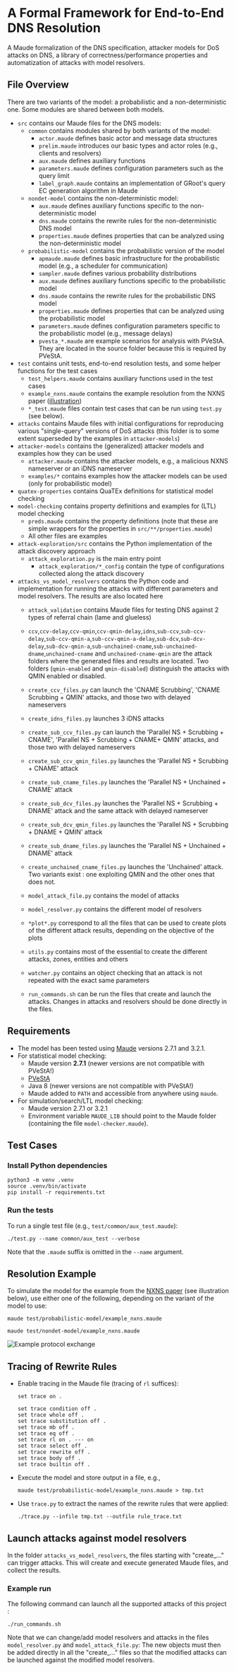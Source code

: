 # A Formal Framework for End-to-End DNS Resolution

A Maude formalization of the DNS specification, attacker models for DoS attacks on DNS, a library of correctness/performance properties and automatization of attacks with model resolvers.


## File Overview
There are two variants of the model: a probabilistic and a non-deterministic one. Some modules are shared between both models.

- `src` contains our Maude files for the DNS models:
  - `common` contains modules shared by both variants of the model:
    - `actor.maude` defines basic actor and message data structures
    - `prelim.maude` introduces our basic types and actor roles (e.g., clients and resolvers)
    - `aux.maude` defines auxiliary functions
    - `parameters.maude` defines configuration parameters such as the query limit
    - `label_graph.maude` contains an implementation of GRoot's query EC generation algorithm in Maude
  - `nondet-model` contains the non-deterministic model:
    - `aux.maude` defines auxiliary functions specific to the non-deterministic model
    - `dns.maude` contains the rewrite rules for the non-deterministic DNS model
    - `properties.maude` defines properties that can be analyzed using the non-deterministic model
  - `probabilistic-model` contains the probabilistic version of the model
    - `apmaude.maude` defines basic infrastructure for the probabilistic model (e.g., a scheduler for communication)
    - `sampler.maude` defines various probability distributions
    - `aux.maude` defines auxiliary functions specific to the probabilistic model
    - `dns.maude` contains the rewrite rules for the probabilistic DNS model
    - `properties.maude` defines properties that can be analyzed using the probabilistic model
    - `parameters.maude` defines configuration parameters specific to the probabilistic model (e.g., message delays)
    - `pvesta_*.maude` are example scenarios for analysis with PVeStA. They are located in the source folder because this is required by PVeStA.
- `test` contains unit tests, end-to-end resolution tests, and some helper functions for the test cases
  - `test_helpers.maude` contains auxiliary functions used in the test cases
  - `example_nxns.maude` contains the example resolution from the NXNS paper ([illustration](doc/example_nxns.png))
  - `*_test.maude` files contain test cases that can be run using `test.py` (see below).
- `attacks` contains Maude files with initial configurations for reproducing various "single-query" versions of DoS attacks (this folder is to some extent superseded by the examples in `attacker-models`)
- `attacker-models` contains the (generalized) attacker models and examples how they can be used
  - `attacker.maude` contains the attacker models, e.g., a malicious NXNS nameserver or an iDNS nameserver
  - `examples/*` contains examples how the attacker models can be used (only for probabilistic model)
- `quatex-properties` contains QuaTEx definitions for statistical model checking
- `model-checking` contains property definitions and examples for (LTL) model checking
  - `preds.maude` contains the property definitions (note that these are simple wrappers for the properties in `src/**/properties.maude`)
  - All other files are examples
- `attack-exploration/src` contains the Python implementation of the attack discovery approach
  - `attack_exploration.py` is the main entry point
	- `attack_exploration/*_config` contain the type of configurations collected along the attack discovery
- `attacks_vs_model_resolvers` contains the Python code and implementation for running the attacks with different parameters and model resolvers. The results are also located here
  - `attack_validation` contains Maude files for testing DNS against 2 types of referral chain (lame and glueless) 
  - `ccv`,`ccv-delay`,`ccv-qmin`,`ccv-qmin-delay`,`idns`,`sub-ccv`,`sub-ccv-delay`,`sub-ccv-qmin-a`,`sub-ccv-qmin-a-delay`,`sub-dcv`,`sub-dcv-delay`,`sub-dcv-qmin-a`,`sub-unchained-cname`,`sub-unchained-dname`,`unchained-cname` and `unchained-cname-qmin` are the attack folders where the generated files and results are located. Two folders (`qmin-enabled` and `qmin-disabled`) distinguish the attacks with QMIN enabled or disabled.
   
   - `create_ccv_files.py` can launch the 'CNAME Scrubbing', 'CNAME Scrubbing + QMIN' attacks, and those two with delayed nameservers
   - `create_idns_files.py` launches 3 iDNS attacks
   - `create_sub_ccv_files.py` can launch the 'Parallel NS + Scrubbing + CNAME', 'Parallel NS + Scrubbing + CNAME+ QMIN' attacks, and those two with delayed nameservers
   - `create_sub_ccv_qmin_files.py` launches the 'Parallel NS + Scrubbing + CNAME' attack
   - `create_sub_cname_files.py` launches the 'Parallel NS + Unchained + CNAME' attack
   - `create_sub_dcv_files.py` launches the 'Parallel NS + Scrubbing + DNAME' attack and the same attack with delayed nameserver
   - `create_sub_dcv_qmin_files.py` launches the 'Parallel NS + Scrubbing + DNAME + QMIN' attack
   - `create_sub_dname_files.py` launches the 'Parallel NS + Unchained + DNAME' attack
   - `create_unchained_cname_files.py` launches the 'Unchained' attack. Two variants exist : one exploiting QMIN and the other ones that does not.
   - `model_attack_file.py` contains the model of attacks 
   - `model_resolver.py` contains the different model of resolvers
   
   - `*plot*.py` correspond to all the files that can be used to create plots of the different attack results, depending on the objective of the plots
   - `utils.py` contains most of the essential to create the different attacks, zones, entities and others
   - `watcher.py` contains an object checking that an attack is not repeated with the exact same parameters
   - `run_commands.sh` can be run the files that create and launch the attacks. Changes in attacks and resolvers should be done directly in the files.
   
   
## Requirements

- The model has been tested using [Maude](http://maude.cs.illinois.edu/w/index.php/The_Maude_System) versions 2.7.1 and 3.2.1.
- For statistical model checking:
  - Maude version **2.7.1** (newer versions are not compatible with PVeStA!)
  - [PVeStA](http://maude.cs.uiuc.edu/tools/pvesta/index.html)
  - Java 8 (newer versions are not compatible with PVeStA!)
  - Maude added to `PATH` and accessible from anywhere using `maude`.
- For simulation/search/LTL model checking:
  - Maude version 2.7.1 or 3.2.1
  - Environment variable `MAUDE_LIB` should point to the Maude folder (containing the file `model-checker.maude`).

## Test Cases

### Install Python dependencies

```shell
python3 -m venv .venv
source .venv/bin/activate
pip install -r requirements.txt
```

### Run the tests

To run a single test file (e.g., `test/common/aux_test.maude`):

```shell
./test.py --name common/aux_test --verbose
```
Note that the `.maude` suffix is omitted in the `--name` argument.

## Resolution Example

To simulate the model for the example from the [NXNS paper](https://www.usenix.org/conference/usenixsecurity20/presentation/afek) (see illustration below), use either one of the following, depending on the variant of the model to use:

```shell
maude test/probabilistic-model/example_nxns.maude

maude test/nondet-model/example_nxns.maude
```

![Example protocol exchange](doc/example_nxns.png)

## Tracing of Rewrite Rules
- Enable tracing in the Maude file (tracing of `rl` suffices):
  ```
  set trace on .

  set trace condition off .
  set trace whole off .
  set trace substitution off .
  set trace mb off .
  set trace eq off .
  set trace rl on . --- on
  set trace select off .
  set trace rewrite off .
  set trace body off .
  set trace builtin off .
  ```
- Execute the model and store output in a file, e.g.,
  ```
  maude test/probabilistic-model/example_nxns.maude > tmp.txt
  ```
- Use `trace.py` to extract the names of the rewrite rules that were applied:
  ```
  ./trace.py --infile tmp.txt --outfile rule_trace.txt
  ```
  
## Launch attacks against model resolvers
 In the folder `attacks_vs_model_resolvers`, the files starting with "create_..." can trigger attacks. This will create and execute generated Maude files, and collect the results.
 
### Example run
The following command can launch all the supported attacks of this project : 
```shell
./run_commands.sh
```
Note that we can change/add model resolvers and attacks in the files `model_resolver.py` and  `model_attack_file.py`: The new objects must then be added directly in all the "create_..." files so that the modified attacks can be launched against the modified model resolvers.
